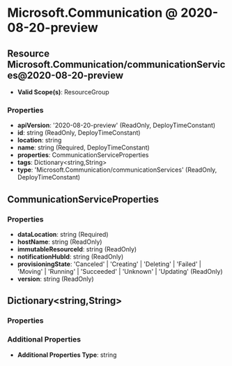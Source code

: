 # Microsoft.Communication @ 2020-08-20-preview

## Resource Microsoft.Communication/communicationServices@2020-08-20-preview
* **Valid Scope(s)**: ResourceGroup
### Properties
* **apiVersion**: '2020-08-20-preview' (ReadOnly, DeployTimeConstant)
* **id**: string (ReadOnly, DeployTimeConstant)
* **location**: string
* **name**: string (Required, DeployTimeConstant)
* **properties**: CommunicationServiceProperties
* **tags**: Dictionary<string,String>
* **type**: 'Microsoft.Communication/communicationServices' (ReadOnly, DeployTimeConstant)

## CommunicationServiceProperties
### Properties
* **dataLocation**: string (Required)
* **hostName**: string (ReadOnly)
* **immutableResourceId**: string (ReadOnly)
* **notificationHubId**: string (ReadOnly)
* **provisioningState**: 'Canceled' | 'Creating' | 'Deleting' | 'Failed' | 'Moving' | 'Running' | 'Succeeded' | 'Unknown' | 'Updating' (ReadOnly)
* **version**: string (ReadOnly)

## Dictionary<string,String>
### Properties
### Additional Properties
* **Additional Properties Type**: string


